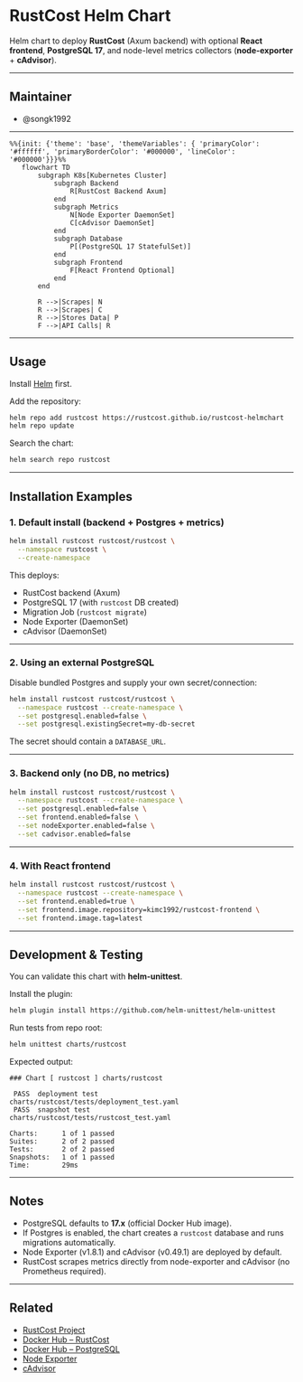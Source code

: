 # RustCost Helm Chart

Helm chart to deploy **RustCost** (Axum backend) with optional **React frontend**, **PostgreSQL 17**, and node-level metrics collectors (**node-exporter** + **cAdvisor**).

---

## Maintainer

- @songk1992

---

```mermaid
%%{init: {'theme': 'base', 'themeVariables': { 'primaryColor': '#ffffff', 'primaryBorderColor': '#000000', 'lineColor': '#000000'}}}%%
   flowchart TD
       subgraph K8s[Kubernetes Cluster]
           subgraph Backend
               R[RustCost Backend Axum]
           end
           subgraph Metrics
               N[Node Exporter DaemonSet]
               C[cAdvisor DaemonSet]
           end
           subgraph Database
               P[(PostgreSQL 17 StatefulSet)]
           end
           subgraph Frontend
               F[React Frontend Optional]
           end
       end

       R -->|Scrapes| N
       R -->|Scrapes| C
       R -->|Stores Data| P
       F -->|API Calls| R

```

---

## Usage

Install [Helm](https://helm.sh/docs/intro/install/) first.

Add the repository:

```bash
helm repo add rustcost https://rustcost.github.io/rustcost-helmchart
helm repo update
```

Search the chart:

```bash
helm search repo rustcost
```

---

## Installation Examples

### 1. Default install (backend + Postgres + metrics)

```bash
helm install rustcost rustcost/rustcost \
  --namespace rustcost \
  --create-namespace
```

This deploys:

- RustCost backend (Axum)
- PostgreSQL 17 (with `rustcost` DB created)
- Migration Job (`rustcost migrate`)
- Node Exporter (DaemonSet)
- cAdvisor (DaemonSet)

---

### 2. Using an external PostgreSQL

Disable bundled Postgres and supply your own secret/connection:

```bash
helm install rustcost rustcost/rustcost \
  --namespace rustcost --create-namespace \
  --set postgresql.enabled=false \
  --set postgresql.existingSecret=my-db-secret
```

The secret should contain a `DATABASE_URL`.

---

### 3. Backend only (no DB, no metrics)

```bash
helm install rustcost rustcost/rustcost \
  --namespace rustcost --create-namespace \
  --set postgresql.enabled=false \
  --set frontend.enabled=false \
  --set nodeExporter.enabled=false \
  --set cadvisor.enabled=false
```

---

### 4. With React frontend

```bash
helm install rustcost rustcost/rustcost \
  --namespace rustcost --create-namespace \
  --set frontend.enabled=true \
  --set frontend.image.repository=kimc1992/rustcost-frontend \
  --set frontend.image.tag=latest
```

---

## Development & Testing

You can validate this chart with **helm-unittest**.

Install the plugin:

```bash
helm plugin install https://github.com/helm-unittest/helm-unittest
```

Run tests from repo root:

```bash
helm unittest charts/rustcost
```

Expected output:

```
### Chart [ rustcost ] charts/rustcost

 PASS  deployment test            charts/rustcost/tests/deployment_test.yaml
 PASS  snapshot test              charts/rustcost/tests/rustcost_test.yaml

Charts:      1 of 1 passed
Suites:      2 of 2 passed
Tests:       2 of 2 passed
Snapshots:   1 of 1 passed
Time:        29ms
```

---

## Notes

- PostgreSQL defaults to **17.x** (official Docker Hub image).
- If Postgres is enabled, the chart creates a `rustcost` database and runs migrations automatically.
- Node Exporter (v1.8.1) and cAdvisor (v0.49.1) are deployed by default.
- RustCost scrapes metrics directly from node-exporter and cAdvisor (no Prometheus required).

---

## Related

- [RustCost Project](https://github.com/rustcost)
- [Docker Hub – RustCost](https://hub.docker.com/repository/docker/kimc1992/rustcost/general)
- [Docker Hub – PostgreSQL](https://hub.docker.com/_/postgres)
- [Node Exporter](https://github.com/prometheus/node_exporter)
- [cAdvisor](https://github.com/google/cadvisor)

```

```
